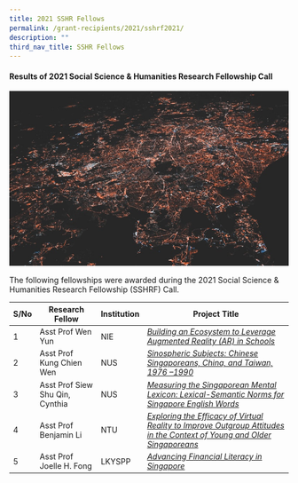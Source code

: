 ```yaml
---
title: 2021 SSHR Fellows
permalink: /grant-recipients/2021/sshrf2021/
description: ""
third_nav_title: SSHR Fellows
---
```

#### **Results of 2021 Social Science & Humanities Research Fellowship Call**
![](/images/updates2.jpg)

The following fellowships were awarded during the 2021 Social Science & Humanities Research Fellowship (SSHRF) Call. 


| S/No | Research Fellow | Institution |Project Title |
| -------- | -------- | -------- | -------- |
| 1 | Asst Prof Wen Yun | NIE |*[Building an Ecosystem to Leverage Augmented Reality (AR) in Schools](https://staging.d2ih14cxifahz0.amplifyapp.com/projects-awarded/research-fellowships/wenyun2021/)*  |
| 2 |  Asst Prof Kung Chien Wen | NUS |*[Sinospheric Subjects: Chinese Singaporeans, China, and Taiwan, 1976 –1990](https://staging.d2ih14cxifahz0.amplifyapp.com/projects/research-fellowships/chienwen2021/)*|
| 3 |  Asst Prof Siew Shu Qin, Cynthia | NUS |*[Measuring the Singaporean Mental Lexicon: Lexical-Semantic Norms for Singapore English Words](https://staging.d2ih14cxifahz0.amplifyapp.com/projects-awarded/research-fellowships/cynthia2021/)*|
| 4 |  Asst Prof Benjamin Li | NTU |*[Exploring the Efficacy of Virtual Reality to Improve Outgroup Attitudes in the Context of Young and Older Singaporeans](https://staging.d2ih14cxifahz0.amplifyapp.com/projects/research-fellowships/ben2021/)*|
| 5 |  Asst Prof Joelle H. Fong | LKYSPP |*[Advancing Financial Literacy in Singapore](https://staging.d2ih14cxifahz0.amplifyapp.com/projects/research-fellowships/joelle2021/)*|